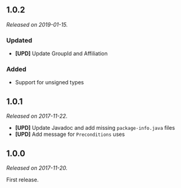 ## 1.0.2

*Released on 2019-01-15.*

### Updated

-   __\[UPD\]__ Update GroupId and Affiliation

### Added

- Support for unsigned types

## 1.0.1

*Released on 2017-11-22.*

-   __\[UPD\]__ Update Javadoc and add missing `package-info.java` files
-   __\[UPD\]__ Add message for `Preconditions` uses


## 1.0.0

*Released on 2017-11-20.*

First release.
